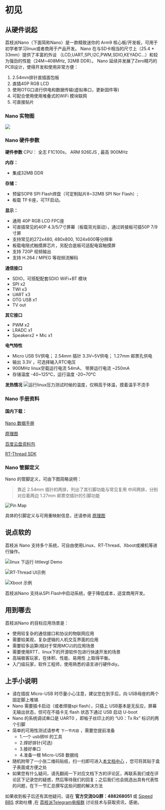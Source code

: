 # 初见


## 从硬件说起


荔枝派Nano（下面简称Nano）是一款精致迷你的 Arm9 核心板/开发板，可用于初学者学习linux或者商用于产品开发。 Nano 在与SD卡相当的尺寸上（25.4 * 33mm）提供了丰富的外设 （LCD,UART,SPI,I2C,PWM,SDIO,KEYADC...）和较为强劲的性能（24M\~408MHz, 32MB DDR）。
Nano 延续并发展了Zero精巧的PCB设计，使得开发和使用非常方便：

1. 2.54mm排针直插面包板
2. 直插40P RGB LCD
3. 使用OTG口进行供电和数据传输(虚拟串口，更新固件等)
4. 可配合使用使用堆叠式的WiFi 模块联网
5. 可直接贴片

### Nano 实物图

![](./../static/get_started/nano.jpg)

### Nano 硬件参数

**硬件参数**
   CPU： 全志 F1C100s， ARM 926EJS , 最高 900MHz

**内存：**
- 集成32MB DDR

**存储：**
- 预留SOP8 SPI Flash焊盘（可定制贴片8\~32MB SPI Nor Flash）;
- 板载 TF卡座，可TF启动。

**显示：**
- 通用 40P RGB LCD FPC座
- 可直插常见的40P 4.3/5/7寸屏幕（板载背光驱动），通过转接板可插50P 7/9寸屏
- 支持常见的272x480, 480x800, 1024x600等分辨率
- 板载电阻式触摸屏芯片，另配合底板可适配电容触摸屏
- 支持 720P 视频输出
- 支持 H.264 / MPEG 等视频流解码

**通信接口**
- SDIO，可搭配配套SDIO WiFi+BT 模块
- SPI x2
- TWI x3
- UART x3
- OTG USB x1
- TV out

**其它接口**
- PWM x2
- LRADC x1
- Speakerx2 + Mic x1

**电气特性**
- Micro USB 5V供电； 2.54mm 插针 3.3V\~5V供电； 1.27mm 邮票孔供电
- 输出 3.3V ，可选择输入RTC电压
- 900MHz linux空载运行电流 54mA， 带屏运行电流 \~250mA
- 存储温度 -40\~125℃，运行温度 -20\~70℃

**发热情况**
   ![运行linux压力测试时候的温度，仅稍高于体温，摸着温手不烫手](./../static/get_started/hot.jpeg)

### Nano 手册资料

#### 国内下载：

 [Nano 数据手册](https://dl.sipeed.com/shareURL/LICHEE/Nano/Document)

 [原理图](https://dl.sipeed.com/shareURL/LICHEE/Nano/Document)

 [百度云盘资料包](https://pan.baidu.com/s/1smzuGS9)

 [RT-Thread SDK](https://github.com/RT-Thread/rt-thread)

### Nano 管脚定义

Nano 的管脚定义，可由下图简略说明：

> 靠近 2.54mm 插针的两排，列出了其引脚功能与常见复用
> 中间两排，分别对应着两边 1.27mm 邮票空插针的引脚功能

![Pin Map](./../static/lichee-nano_1.jpg)

具体的引脚定义与可用重映射信息，还请参阅
[原理图](http://dl.sipeed.com/shareURL/LICHEE/Nano/Document)

## 说点软的


荔枝派 Nano 支持多个系统，可自由使用Linux、RT-Thread、Xboot或裸机等进行操作。

![linux 下运行 littlevgl Demo](./../static/get_started/TB29Aj_hH1YBuNjSszhXXcUsFXa_!!272610009.jpg)

![RT-Thread UI示例](./../static/get_started/TB274cjbY3nBKNjSZFMXXaUSFXa_!!272610009.jpg)

![Xboot 示例](./../static/get_started/TB2D2Y7hH1YBuNjSszhXXcUsFXa_!!272610009.jpg)

荔枝派Nano 支持从SPI Flash中启动系统，便于降低成本，适宜商用开发。

## 用到哪去


荔枝派Nano 的目标应用场景是：

- 使用较复杂的通信接口和协议的物联网应用
- 需要较美观，复杂逻辑的人机交互界面的应用
- 需要较多运算(相对于常用MCU)的应用场景
- 需要使用RTT、linux下的开源软件包进行快速开发的场景
- 高端极客玩家，在体积、性能、易用性 上取得平衡。
- 入门级玩家，软件工程师，使用熟悉的语言进行硬件diy。

## 上手小说明


- 请在插拔 Micro-USB 时尽量小心注意，建议您在到手后，向 USB母座的两个固定脚上堆锡
- Nano 需要插卡启动（或者焊接spi flash），只插上 USB基本是无反应，屏幕无输出状态，但可在不插卡无 flash 状态下通过 USB 启动 U-boot
- Nano 的系统调试串口是 UART0 ，即板子丝印上的的 “U0：Tx Rx” 标识的两个引脚
- 简单的可用性测试请参考 `下一节内容` ，需要您提前准备 
    - 1.一个 usb转ttl 的工具 
    - 2.焊好排针(可选) 
    - 3.接好串口 
    - 4.准备一根 Micro-USB 数据线
- 随机附带了一小张二维码贴纸，扫一扫即可进入[本文档中心](https://wiki.sipeed.com/soft/Lichee/zh/Nano-Doc-Backup/index.html) ，您可将其贴于盒子表面或方便之处
- 如果您有什么疑问，请先翻阅一下对应文档下方的评论区，再联系我们或在评论区下记录您的疑惑，然后等待我们的回复；之后我们也会挑选出具有代表性的问题，在下一节汇总撰写这些问题的解决方法

如果收到板子后还有其他疑问，请在 **官方交流QQ群：488268051** 或 [Sipeed BBS](http://bbs.sipeed.com) 求助吐槽 ,在 [荔枝派Telegram电报群](https://t.me/sipeed) 讨论技术与获取资讯，感谢。
